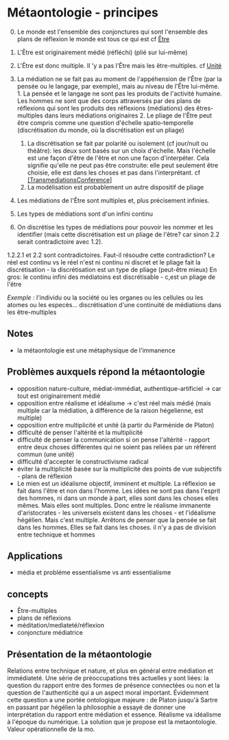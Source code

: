 # Métaontologie - principes

0. Le monde est l'ensemble des conjonctures qui sont
l'ensemble des plans de réflexion
le monde est tous ce qui est
cf [Être](etre.md)

1. L'Être est originairement médié (réfléchi) (plié sur lui-même)
  1. L'Être est donc multiple. Il 'y a pas l'Être mais les être-multiples. cf [Unité](unite.md)
  2. La médiation ne se fait pas au moment de l'appéhension de l'Être (par la pensée ou le langage, par exemple), mais au niveau de l'Être lui-même.
    1. La pensée et le langage ne sont pas les produits de l'activité humaine. Les hommes ne sont que des corps attraversés par des plans de réflexions qui sont les produits des réflexions (médiations) des êtres-multiples dans leurs médiations originaires
    2. Le pliage de l'Être peut être compris comme une question d'échelle spatio-temporelle (discrétisation du monde, où la discrétisation est un pliage)
        1. La discrétisation se fait par polarité ou isolement (cf jour/nuit ou théâtre): les deux sont basés sur un choix d'échelle. Mais l'échelle est une façon d'être de l'être et non une façon d'interpéter. Cela signifie qu'elle ne peut pas être construite: elle peut seulement être choisie, elle est dans les choses et pas dans l'interprétant. cf [[TransmediationsConference]](TransmediationsConference)
        2. La modélisation est probablement un autre dispositif de pliage
2. Les médiations de l'Être sont multiples et, plus précisement infinies.
  1. Les types de médiations sont d'un infini continu
  2. On discrétise les types de médiations pour pouvoir les nommer et les identifier (mais cette discrétisation est un pliage de l'être? car sinon 2.2 serait contradictoire avec 1.2).


1.2.2.1 et 2.2 sont contradictoires. Faut-il résoudre cette contradiction? Le réel est continu vs le réel n'est ni continu ni discret et le pliage fait la discrétisation - la discrétisation est un type de pliage (peut-être mieux) En gros: le continu infini des médiatoins est discrétisable - c,est un pliage de l'être

*Exemple* : l'individu ou la société ou les organes ou les cellules ou les atomes ou les especès... discrétisation d'une continuité de médiations dans les être-multiples

## Notes
- la métaontologie est une métaphysique de l'immanence

## Problèmes auxquels répond la métaontologie
- opposition nature-culture, médiat-immédiat, authentique-artificiel -> car tout est originairement médié
- opposition entre réalisme et idéalisme -> c'est réel mais médié (mais multiple car la médiation, à différence de la raison hégelienne, est multiple)
- opposition entre multiplicité et unité (à partir du Parménide de Platon)
- difficulté de penser l'altérité et la multiplicité
- difficulté de penser la communication si on pense l'altérité - rapport entre deux choses différentes qui ne soient pas reliées par un référent commun (une unité)
- difficulté d'accepter le constructivisme radical
- éviter la multiplicité basée sur la multiplicité des points de vue subjectifs - plans de réflexion
- Le mien est un idéalisme objectif, imminent et multiple.
La réflexion se fait dans l'être et non dans l'homme. Les idées ne sont pas dans l'esprit des hommes, ni dans un monde à part, elles sont dans les choses elles mêmes. Mais elles sont multiples.
Donc entre le réalisme immanente d'aristocrates - les universels existent dans les choses - et l'idéalisme hégélien. Mais c'est multiple. Arrêtons de penser que la pensée se fait dans les hommes. Elles se fait dans les choses.
il n'y a pas de division entre technique et hommes
## Applications
- média et probléme essentialisme vs anti essentialisme

## concepts
- Être-multiples
- plans de réflexions
-  méditation/mediateté/réflexion
- conjoncture médiatrice

## Présentation de la métaontologie
Relations entre technique et nature, et plus en général entre médiation et immédiateté. Une série de préoccupations très actuelles y sont liées: la question du rapport entre des formes de présence connectées ou non et la question de l'authenticité qui a un aspect moral important. Évidemment cette question a une portée ontologique majeure : de Platon jusqu'à Sartre en passant par hégélien la philosophie a essayé de donner une interprétation du rapport entre médiation et essence.
Réalisme va idéalisme à l'époque du numérique.
La solution que je propose est la metaontologie. Valeur opérationnelle de la mo.
